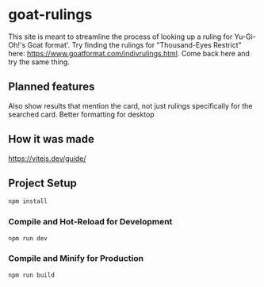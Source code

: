 # goat-rulings

This site is meant to streamline the process of looking up a ruling for Yu-Gi-Oh!'s Goat format'. Try finding the rulings for "Thousand-Eyes Restrict" here: https://www.goatformat.com/indivrulings.html. Come back here and try the same thing.

## Planned features

Also show results that mention the card, not just rulings specifically for the searched card.
Better formatting for desktop

## How it was made

https://vitejs.dev/guide/

## Project Setup

```sh
npm install
```

### Compile and Hot-Reload for Development

```sh
npm run dev
```

### Compile and Minify for Production

```sh
npm run build
```
